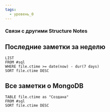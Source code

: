 ```yaml
---
tags:
  - уровень_0
---
```

### Связи с другими Structure Notes

## Последние заметки за неделю

```dataview
LIST
FROM #sql   
WHERE file.ctime >= date(now) - dur(7 days)
SORT file.ctime DESC
```

## Все заметки о MongoDB

```dataview
TABLE file.ctime as "Создана"
FROM #sql 
SORT file.ctime DESC
```
